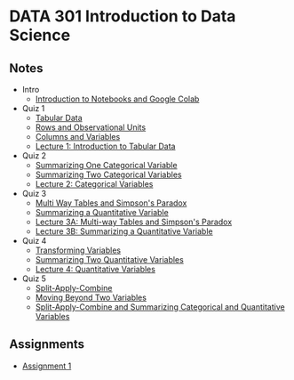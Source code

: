 # DATA 301 Introduction to Data Science

## Notes
- Intro
    - [Introduction to Notebooks and Google Colab](./notes/intro/Introduction_to_Notebooks_and_Colab.ipynb)
- Quiz 1
    - [Tabular Data](./notes/quiz1/Tabular_Data.ipynb)
    - [Rows and Observational Units](./notes/quiz1/Rows_and_Observational_Units.ipynb)
    - [Columns and Variables](./notes/quiz1/Columns_and_Variables.ipynb)
    - [Lecture 1: Introduction to Tabular Data](./notes/quiz1/Day_01_Introduction_to_Tabular_Data.ipynb)
- Quiz 2
    - [Summarizing One Categorical Variable](./notes/quiz2/Summarizing_One_Categorical_Variable.ipynb)
    - [Summarizing Two Categorical Variables](./notes/quiz2/Summarizing_Two_Categorical_Variables.ipynb)
    - [Lecture 2: Categorical Variables](./notes/quiz2/Day_02_Categorical_Variables.ipynb)
- Quiz 3
    - [Multi Way Tables and Simpson's Paradox](./notes/quiz3/Multi_Way_Tables_and_Simpson's_Paradox.ipynb)
    - [Summarizing a Quantitative Variable](./notes/quiz3/Summarizing_a_Quantitative_Variable.ipynb)
    - [Lecture 3A: Multi-way Tables and Simpson's Paradox](./notes/quiz3/Day_03A_Multi_Way_Tables_and_Simpson's_Paradox.ipynb)
    - [Lecture 3B: Summarizing a Quantitative Variable](./notes/quiz3/Day_03B_Summarizing_a_Quantitative_Variable.ipynb)
- Quiz 4
    - [Transforming Variables](./notes/quiz4/Transforming_Variables.ipynb)
    - [Summarizing Two Quantitative Variables](./notes/quiz4/Summarizing_Two_Quantitative_Variables.ipynb)
    - [Lecture 4: Quantitative Variables](./notes/quiz4/Day_04_Quantitative_Variables.ipynb)
- Quiz 5
    - [Split-Apply-Combine](./notes/quiz5/Split_Apply_Combine.ipynb)
    - [Moving Beyond Two Variables](./notes/quiz5/Beyond_Two_Variables.ipynb)
    - [Split-Apply-Combine and Summarizing Categorical and Quantitative Variables](./notes/quiz5/Day_05_Relationships_between_Quantitative_and_Categorical_Variables.ipynb)

## Assignments
- [Assignment 1](./assignments/DATA_301_Assignment_1_Sreshta_Talluri_and_Ishaan_Sathaye.ipynb)
    